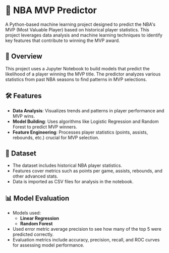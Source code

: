 # 🏀 NBA MVP Predictor

A Python-based machine learning project designed to predict the NBA's MVP (Most Valuable Player) based on historical player statistics. This project leverages data analysis and machine learning techniques to identify key features that contribute to winning the MVP award.

## 📖 Overview
This project uses a Jupyter Notebook to build models that predict the likelihood of a player winning the MVP title. The predictor analyzes various statistics from past NBA seasons to find patterns in MVP selections.

## 🛠 Features
- **Data Analysis**: Visualizes trends and patterns in player performance and MVP wins.
- **Model Building**: Uses algorithms like Logistic Regression and Random Forest to predict MVP winners.
- **Feature Engineering**: Processes player statistics (points, assists, rebounds, etc.) crucial for MVP selection.

## 🔢 Dataset
- The dataset includes historical NBA player statistics.
- Features cover metrics such as points per game, assists, rebounds, and other advanced stats.
- Data is imported as CSV files for analysis in the notebook.

## 📊 Model Evaluation
- Models used:
  - **Linear Regression**
  - **Random Forest**
- Used error metric average precision to see how many of the top 5 were predicted correctly.
- Evaluation metrics include accuracy, precision, recall, and ROC curves for assessing model performance.
